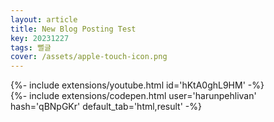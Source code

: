 ```yaml
---
layout: article
title: New Blog Posting Test
key: 20231227
tags: 뻘글
cover: /assets/apple-touch-icon.png
---
```


<div>{%- include extensions/youtube.html id='hKtA0ghL9HM' -%}</div>

<div>{%- include extensions/codepen.html user='harunpehlivan' hash='qBNpGKr' default_tab='html,result' -%}</div>

